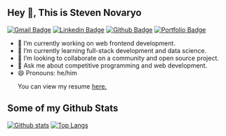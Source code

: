 ## Hey 👋, This is Steven Novaryo
[![Gmail Badge](https://img.shields.io/badge/-steven.novaryo@gmail.com-c14438?style=flat&logo=Gmail&logoColor=white&link=mailto:steven.novaryo@gmail.com)](mailto:steven.novaryo@gmail.com) 
[![Linkedin Badge](https://img.shields.io/badge/-stevennovaryo-0072b1?style=flat&logo=Linkedin&logoColor=white&link=https://www.linkedin.com/in/stevennovaryo/)](https://www.linkedin.com/in/stevennovaryo/) [![Github Badge](https://img.shields.io/badge/-stevennovaryo-grey?style=flat&logo=github&logoColor=white&link=https://github.com/stevennovaryo/)](https://www.github.com/stevennovaryo/) [![Portfolio Badge](https://img.shields.io/badge/portfolio-web-blue?style=flat&link=https://stevennovaryo.github.io/personal-blog//)](https://stevennovaryo.github.io/personal-blog//) <p align='left'>
- 🔭 I’m currently working on web frontend development.
- 🌱 I’m currently learning full-stack development and data science.
- 👯 I’m looking to collaborate on a community and open source project.
- 💬 Ask me about competitive programming and web development.
- 😄 Pronouns: he/him</p><p align='left'> You can view my resume <a href='https://drive.google.com/file/d/1J2C2Qg2aER3TYU-iQbUOt6e2BtkUkq6V/view?usp=sharing ' target=_blank><u>here</u>.</a></p>
## Some of my Github Stats

[![Github stats](https://github-readme-stats.vercel.app/api?username=stevennovaryo&show_icons=true&include_all_commits=true&theme=radical)](https://github.com/stevennovaryo/github-readme-stats)
[![Top Langs](https://github-readme-stats.vercel.app/api/top-langs/?username=stevennovaryo&layout=compact&theme=radical)](https://github.com/stevennovaryo/github-readme-stats)
